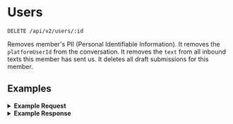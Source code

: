 # Users

```
DELETE /api/v2/users/:id
```

Removes member's PII (Personal Identifiable Information). It removes the `platformUserId` from the conversation. It removes the `text` from all inbound texts this member has sent us. It deletes all draft submissions for this member.

## Examples

<details>
<summary><strong>Example Request</strong></summary>

```
curl -X "DELETE" "http://localhost:5100/api/v2/users/597b9ef910707d07c84b00aa" \
     -H "Authorization: Basic cHVwcGV0OnRvdGFsbHlzZWNyZXQ="
```
</details>

<details>
<summary><strong>Example Response</strong></summary>

```
OK
```
</details>
